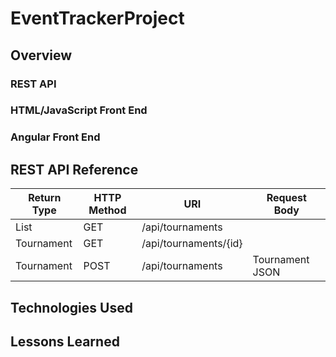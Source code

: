 # EventTrackerProject

## Overview

### REST API

### HTML/JavaScript Front End

### Angular Front End

## REST API Reference
|Return Type       | HTTP Method | URI                   | Request Body    |
|------------------|-------------|-----------------------|-----------------|
| List<Tournament> | GET         | /api/tournaments      |                 |
| Tournament       | GET         | /api/tournaments/{id} |                 |
| Tournament       | POST        | /api/tournaments      | Tournament JSON |


## Technologies Used

## Lessons Learned

